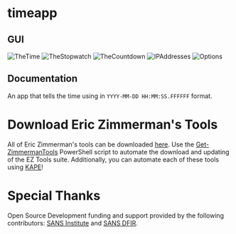 # timeapp

## GUI

![TheTime](https://github.com/rathbuna/timeapp/blob/master/images/TheTime.jpg)
![TheStopwatch](https://github.com/rathbuna/timeapp/blob/master/images/TheStopwatch.jpg)
![TheCountdown](https://github.com/rathbuna/timeapp/blob/master/images/TheCountdown.jpg)
![IPAddresses](https://github.com/rathbuna/timeapp/blob/master/images/IPAddresses.jpg)
![Options](https://github.com/rathbuna/timeapp/blob/master/images/Options.jpg)

## Documentation

An app that tells the time using in `YYYY-MM-DD HH:MM:SS.FFFFFF` format.

# Download Eric Zimmerman's Tools

All of Eric Zimmerman's tools can be downloaded [here](https://ericzimmerman.github.io/#!index.md). Use the [Get-ZimmermanTools](https://f001.backblazeb2.com/file/EricZimmermanTools/Get-ZimmermanTools.zip) PowerShell script to automate the download and updating of the EZ Tools suite. Additionally, you can automate each of these tools using [KAPE](https://www.kroll.com/en/services/cyber-risk/incident-response-litigation-support/kroll-artifact-parser-extractor-kape)!

# Special Thanks

Open Source Development funding and support provided by the following contributors: [SANS Institute](http://sans.org/) and [SANS DFIR](http://dfir.sans.org/).
